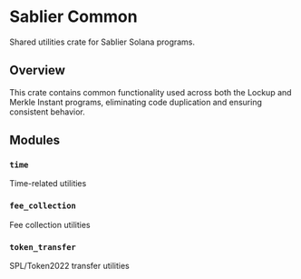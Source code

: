 # Sablier Common

Shared utilities crate for Sablier Solana programs.

## Overview

This crate contains common functionality used across both the Lockup and Merkle Instant programs, eliminating code
duplication and ensuring consistent behavior.

## Modules

### `time`

Time-related utilities

### `fee_collection`

Fee collection utilities

### `token_transfer`

SPL/Token2022 transfer utilities
